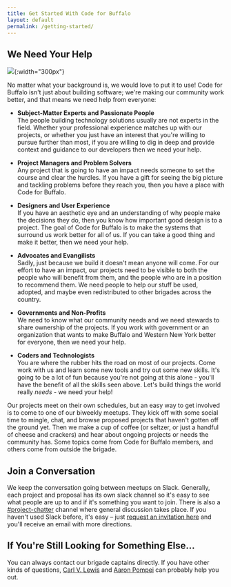 ```yaml
---
title: Get Started With Code for Buffalo
layout: default
permalink: /getting-started/
---
```


## We Need Your Help

![](/uploads/no-one-is-coming-transparent.png){:width="300px"}

No matter what your background is, we would love to put it to use! Code for Buffalo isn't just about building software; we're making our community work better, and that means we need help from everyone:

* **Subject-Matter Experts and Passionate People**<br>The people building technology solutions usually are not experts in the field. Whether your professional experience matches up with our projects, or whether you just have an interest that you're willing to pursue further than most, if you are willing to dig in deep and provide context and guidance to our developers then we need your help.

* **Project Managers and Problem Solvers**<br>Any project that is going to have an impact needs someone to set the course and clear the hurdles. If you have a gift for seeing the big picture and tackling problems before they reach you, then you have a place with Code for Buffalo.

* **Designers and User Experience**<br>If you have an aesthetic eye and an understanding of why people make the decisions they do, then you know how important good design is to a project. The goal of Code for Buffalo is to make the systems that surround us work better for all of us. If you can take a good thing and make it better, then we need your help.

* **Advocates and Evangilists**<br>Sadly, just because we build it doesn't mean anyone will come. For our effort to have an impact, our projects need to be visible to both the people who will benefit from them, and the people who are in a position to recommend them. We need people to help our stuff be used, adopted, and maybe even redistributed to other brigades across the country.

* **Governments and Non-Profits**<br>We need to know what our community needs and we need stewards to share ownership of the projects. If you work with government or an organization that wants to make Buffalo and Western New York better for everyone, then we need your help.

* **Coders and Technologists**<br>You are where the rubber hits the road on most of our projects. Come work with us and learn some new tools and try out some new skills. It's going to be a lot of fun because you're not going at this alone - you'll have the benefit of all the skills seen above. Let's build things the world really *needs* - we need your help!

<!--We've got a growing list of projects to look through on [our projects page](https://opensavannah.org/project-list). Each page describes the project, it's state of completion and any current needs. If you're a coder, the easiest entry point will be to introduce yourself to members of a project you're interested in by submitting a pull request for an outstanding issue. If you're not sure how to jump in on a project, [email Gary](mailto:gary@opensavannah.org?subject=I'm%20looking%20for%20an%Open%20Savannah%20project) (he's our project delivery lead) and he'll get you rolling.-->

Our projects meet on their own schedules, but an easy way to get involved is to come to one of our biweekly meetups. They kick off with some social time to mingle, chat, and browse proposed projects that haven't gotten off the ground yet. Then we make a cup of coffee (or seltzer, or just a handful of cheese and crackers) and hear about ongoing projects or needs the community has. Some topics come from Code for Buffalo members, and others come from outside the brigade.

## Join a Conversation

We keep the conversation going between meetups on Slack. Generally, each project and proposal has its own slack channel so it's easy to see what people are up to and if it's something you want to join. There is also a [#project-chatter](http://slack.opensavannah.org) channel where general discussion takes place. If you haven't used Slack before, it's easy – just [request an invitation here](http://slack.codeforbuffalo.org) and you'll receive an email with more directions.

## If You're Still Looking for Something Else…

You can always contact our brigade captains directly. If you have other kinds of questions, [Carl V. Lewis](mailto:carl@opensavannah.org?subject=Getting%20Started%20with%20Open%20Savannah) and [Aaron Pompei](mailto:aaron@opensavannah.org?subject=Getting%20Started%20with%20Open%20Savannah) can probably help you out.
